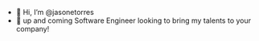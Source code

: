 - 👋 Hi, I’m @jasonetorres
- 👀 up and coming Software Engineer looking to bring my talents to your company!